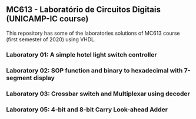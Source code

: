 ## MC613 - Laboratório de Circuitos Digitais (UNICAMP-IC course)

This repository has some of the laboratories solutions of MC613 course (first semester of 2020) using VHDL.

### Laboratory 01: A simple hotel light switch controller


### Laboratory 02: SOP function and binary to hexadecimal with 7-segment display


### Laboratory 03: Crossbar switch and Multiplexar using decoder


### Laboratory 05: 4-bit and 8-bit Carry Look-ahead Adder
    
